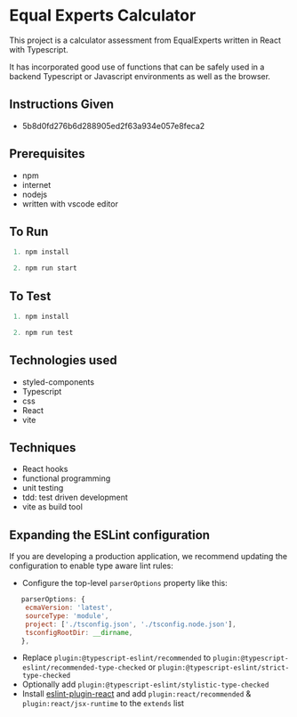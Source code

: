 # Equal Experts Calculator

This project is a calculator assessment from EqualExperts written in React with Typescript. 

It has incorporated good use of functions that can be safely used in a backend Typescript or Javascript environments as well as the browser.

## Instructions Given
- 5b8d0fd276b6d288905ed2f63a934e057e8feca2


## Prerequisites
- npm 
- internet
- nodejs
- written with vscode editor

## To Run 
```javascript
 1. npm install

 2. npm run start
```

## To Test 
```javascript
 1. npm install

 2. npm run test
```

## Technologies used
- styled-components
- Typescript
- css
- React
- vite 

## Techniques
- React hooks
- functional programming
- unit testing
- tdd: test driven development
- vite as build tool


## Expanding the ESLint configuration

If you are developing a production application, we recommend updating the configuration to enable type aware lint rules:

- Configure the top-level `parserOptions` property like this:

```js
   parserOptions: {
    ecmaVersion: 'latest',
    sourceType: 'module',
    project: ['./tsconfig.json', './tsconfig.node.json'],
    tsconfigRootDir: __dirname,
   },
```

- Replace `plugin:@typescript-eslint/recommended` to `plugin:@typescript-eslint/recommended-type-checked` or `plugin:@typescript-eslint/strict-type-checked`
- Optionally add `plugin:@typescript-eslint/stylistic-type-checked`
- Install [eslint-plugin-react](https://github.com/jsx-eslint/eslint-plugin-react) and add `plugin:react/recommended` & `plugin:react/jsx-runtime` to the `extends` list
